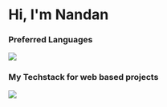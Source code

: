 Hi, I'm Nandan
==============



### Preferred Languages
<img src="https://skillicons.dev/icons?i=c,cpp,js" />

### My Techstack for web based projects 
<img src="https://skillicons.dev/icons?i=html,css,js,react" />
